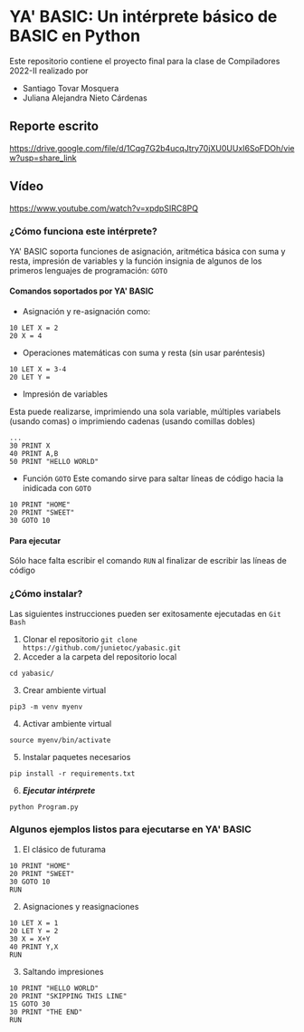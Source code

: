 # YA' BASIC: Un intérprete básico de BASIC en Python
Este repositorio contiene el proyecto final para la clase de Compiladores 2022-II realizado por 
- Santiago Tovar Mosquera
- Juliana Alejandra Nieto Cárdenas

## Reporte escrito
https://drive.google.com/file/d/1Cqg7G2b4ucqJtry70jXU0UUxI6SoFDOh/view?usp=share_link
## Vídeo
https://www.youtube.com/watch?v=xpdpSIRC8PQ
### ¿Cómo funciona este intérprete?
YA' BASIC soporta funciones de asignación, aritmética básica con suma y resta, impresión de variables y la función insignia de algunos de los primeros lenguajes de programación: `GOTO`

#### Comandos soportados por YA' BASIC
- Asignación y re-asignación como: 
```
10 LET X = 2
20 X = 4
```

- Operaciones matemáticas con suma y resta (sin usar paréntesis)
```
10 LET X = 3-4
20 LET Y = 
```

- Impresión de variables

Esta puede realizarse, imprimiendo una sola variable, múltiples variabels (usando comas) o imprimiendo cadenas (usando comillas dobles)
```
...
30 PRINT X
40 PRINT A,B
50 PRINT "HELLO WORLD"
```

- Función `GOTO`
Este comando sirve para saltar líneas de código hacia la inidicada con `GOTO`
```
10 PRINT "HOME"
20 PRINT "SWEET"
30 GOTO 10
```

#### Para ejecutar
Sólo hace falta escribir el comando `RUN` al finalizar de escribir las líneas de código 

### ¿Cómo instalar?
Las siguientes instrucciones pueden ser exitosamente ejecutadas en `Git Bash`
1. Clonar el repositorio
```git clone https://github.com/junietoc/yabasic.git```
2. Acceder a la carpeta del repositorio local
```
cd yabasic/
```
3. Crear ambiente virtual
```
pip3 -m venv myenv
```

4. Activar ambiente virtual
```
source myenv/bin/activate
```

5. Instalar paquetes necesarios
```
pip install -r requirements.txt
```
6. ***Ejecutar intérprete***
```
python Program.py
```
### Algunos ejemplos listos para ejecutarse en YA' BASIC
1. El clásico de futurama
```
10 PRINT "HOME"
20 PRINT "SWEET"
30 GOTO 10
RUN
```

2. Asignaciones y reasignaciones
```
10 LET X = 1
20 LET Y = 2
30 X = X+Y
40 PRINT Y,X
RUN
```

3. Saltando impresiones
```
10 PRINT "HELLO WORLD"
20 PRINT "SKIPPING THIS LINE"
15 GOTO 30
30 PRINT "THE END"
RUN
```